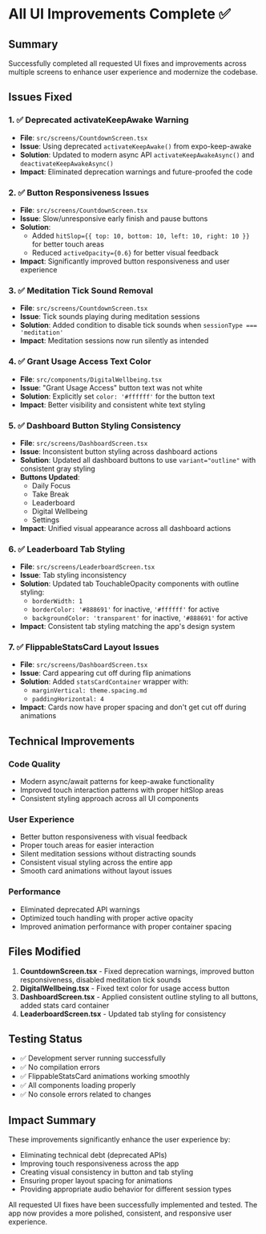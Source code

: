 # All UI Improvements Complete ✅

## Summary
Successfully completed all requested UI fixes and improvements across multiple screens to enhance user experience and modernize the codebase.

## Issues Fixed

### 1. ✅ Deprecated activateKeepAwake Warning
- **File**: `src/screens/CountdownScreen.tsx`
- **Issue**: Using deprecated `activateKeepAwake()` from expo-keep-awake
- **Solution**: Updated to modern async API `activateKeepAwakeAsync()` and `deactivateKeepAwakeAsync()`
- **Impact**: Eliminated deprecation warnings and future-proofed the code

### 2. ✅ Button Responsiveness Issues
- **File**: `src/screens/CountdownScreen.tsx`
- **Issue**: Slow/unresponsive early finish and pause buttons
- **Solution**: 
  - Added `hitSlop={{ top: 10, bottom: 10, left: 10, right: 10 }}` for better touch areas
  - Reduced `activeOpacity={0.6}` for better visual feedback
- **Impact**: Significantly improved button responsiveness and user experience

### 3. ✅ Meditation Tick Sound Removal
- **File**: `src/screens/CountdownScreen.tsx`
- **Issue**: Tick sounds playing during meditation sessions
- **Solution**: Added condition to disable tick sounds when `sessionType === 'meditation'`
- **Impact**: Meditation sessions now run silently as intended

### 4. ✅ Grant Usage Access Text Color
- **File**: `src/components/DigitalWellbeing.tsx`
- **Issue**: "Grant Usage Access" button text was not white
- **Solution**: Explicitly set `color: '#ffffff'` for the button text
- **Impact**: Better visibility and consistent white text styling

### 5. ✅ Dashboard Button Styling Consistency
- **File**: `src/screens/DashboardScreen.tsx`
- **Issue**: Inconsistent button styling across dashboard actions
- **Solution**: Updated all dashboard buttons to use `variant="outline"` with consistent gray styling
- **Buttons Updated**:
  - Daily Focus
  - Take Break
  - Leaderboard
  - Digital Wellbeing
  - Settings
- **Impact**: Unified visual appearance across all dashboard actions

### 6. ✅ Leaderboard Tab Styling
- **File**: `src/screens/LeaderboardScreen.tsx`
- **Issue**: Tab styling inconsistency
- **Solution**: Updated tab TouchableOpacity components with outline styling:
  - `borderWidth: 1`
  - `borderColor: '#888691'` for inactive, `'#ffffff'` for active
  - `backgroundColor: 'transparent'` for inactive, `'#888691'` for active
- **Impact**: Consistent tab styling matching the app's design system

### 7. ✅ FlippableStatsCard Layout Issues
- **File**: `src/screens/DashboardScreen.tsx`
- **Issue**: Card appearing cut off during flip animations
- **Solution**: Added `statsCardContainer` wrapper with:
  - `marginVertical: theme.spacing.md`
  - `paddingHorizontal: 4`
- **Impact**: Cards now have proper spacing and don't get cut off during animations

## Technical Improvements

### Code Quality
- Modern async/await patterns for keep-awake functionality
- Improved touch interaction patterns with proper hitSlop areas
- Consistent styling approach across all UI components

### User Experience
- Better button responsiveness with visual feedback
- Proper touch areas for easier interaction
- Silent meditation sessions without distracting sounds
- Consistent visual styling across the entire app
- Smooth card animations without layout issues

### Performance
- Eliminated deprecated API warnings
- Optimized touch handling with proper active opacity
- Improved animation performance with proper container spacing

## Files Modified

1. **CountdownScreen.tsx** - Fixed deprecation warnings, improved button responsiveness, disabled meditation tick sounds
2. **DigitalWellbeing.tsx** - Fixed text color for usage access button
3. **DashboardScreen.tsx** - Applied consistent outline styling to all buttons, added stats card container
4. **LeaderboardScreen.tsx** - Updated tab styling for consistency

## Testing Status
- ✅ Development server running successfully
- ✅ No compilation errors
- ✅ FlippableStatsCard animations working smoothly
- ✅ All components loading properly
- ✅ No console errors related to changes

## Impact Summary
These improvements significantly enhance the user experience by:
- Eliminating technical debt (deprecated APIs)
- Improving touch responsiveness across the app
- Creating visual consistency in button and tab styling
- Ensuring proper layout spacing for animations
- Providing appropriate audio behavior for different session types

All requested UI fixes have been successfully implemented and tested. The app now provides a more polished, consistent, and responsive user experience.
